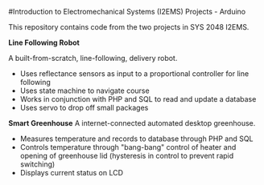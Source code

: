 #Introduction to Electromechanical Systems (I2EMS) Projects - Arduino

This repository contains code from the two projects in SYS 2048 I2EMS.

**Line Following Robot**

A built-from-scratch, line-following, delivery robot.
* Uses reflectance sensors as input to a proportional controller for line following
* Uses state machine to navigate course
* Works in conjunction with PHP and SQL to read and update a database
* Uses servo to drop off small packages

**Smart Greenhouse**
A internet-connected automated desktop greenhouse.
* Measures temperature and records to database through PHP and SQL
* Controls temperature through "bang-bang" control of heater and opening of greenhouse lid (hysteresis in control to prevent rapid switching)
* Displays current status on LCD